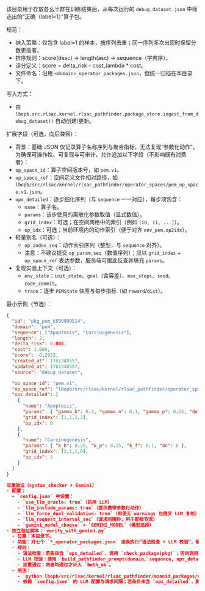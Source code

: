 该目录用于存放各幺半群在训练结束后，从每次运行的 `debug_dataset.json` 中筛选出的“正确（label=1）”算子包。

规范：
- 纳入策略：仅包含 label=1 的样本，按序列去重；同一序列多次出现时保留分数更高者。
- 排序规则：score(desc) -> length(asc) -> sequence（字典序）。
- 评分定义：score = delta_risk - cost_lambda * cost。
- 文件命名：沿用 `<domain>_operator_packages.json`，但统一归档在本目录下。

写入方式：
- 由 `lbopb.src.rlsac.kernel.rlsac_pathfinder.package_store.ingest_from_debug_dataset()` 自动创建/更新。

扩展字段（可选，向后兼容）：
- 背景：基础 JSON 仅记录算子名称序列与聚合指标，无法复现“参数化动作”。为确保可操作性、可复现与可审计，允许追加以下字段（不影响既有消费者）：
- `op_space_id`：算子空间版本号，如 `pem.v1`。
- `op_space_ref`：空间定义文件相对路径，如 `lbopb/src/rlsac/kernel/rlsac_pathfinder/operator_spaces/pem_op_space.v1.json`。
- `ops_detailed`：逐步细化序列（与 `sequence` 一一对应），每步项包含：
  - `name`：算子名。
  - `params`：该步使用的离散化参数取值（显式数值）。
  - `grid_index`：可选；在空间网格中的索引（例如 `[i0, i1, ...]`）。
  - `op_idx`：可选；当前环境内的动作索引（便于对齐 `env_pem.op2idx`）。
- 轻量别名（可选）：
  - `op_index_seq`：动作索引序列（整型，与 `sequence` 对齐）。
  - 注意：不建议提交 `op_param_seq`（数值序列）；应以 `grid_index` + `op_space_ref` 表达参数，服务端可据此反查并填充 `params`。
- 复现实验上下文（可选）：
  - `env_state`：`init_state`、`goal`（含容差）、`max_steps`、`seed`、`code_commit`。
  - `trace`：逐步 `PEMState` 快照与每步指标（如 `reward`/`dist`）。

最小示例（节选）：

```json
{
  "id": "pkg_pem_6590899514",
  "domain": "pem",
  "sequence": ["Apoptosis", "Carcinogenesis"],
  "length": 2,
  "delta_risk": 0.045,
  "cost": 1.686,
  "score": -0.2922,
  "created_at": 1761348557,
  "updated_at": 1761348557,
  "source": "debug_dataset",

  "op_space_id": "pem.v1",
  "op_space_ref": "lbopb/src/rlsac/kernel/rlsac_pathfinder/operator_spaces/pem_op_space.v1.json",
  "ops_detailed": [
    {
      "name": "Apoptosis",
      "params": { "gamma_b": 0.2, "gamma_n": 0.1, "gamma_p": 0.15, "delta_f": 0.1 },
      "grid_index": [1,1,1,2],
      "op_idx": 0
    },
    {
      "name": "Carcinogenesis",
      "params": { "k_b": 0.25, "k_p": 0.15, "k_f": 0.1, "dn": 0 },
      "grid_index": [2,1,1,0],
      "op_idx": 3
    }
  ]
}

双重验证（syntax_checker + Gemini）
- 配置：
  - `config.json` 中设置：
    - `use_llm_oracle: true`（启用 LLM）
    - `llm_include_params: true`（提示携带参数化动作）
    - `llm_force_dual_validation: true`（即使无 warnings 也提交 LLM 复核）
    - `llm_request_interval_sec`（请求间隔秒，用于配额节流）
    - `gemini_model_choose` + `GEMINI_MODEL`（模型选择）
- 独立验证脚本：`verify_with_gemini.py`
  - 位置：本目录下。
  - 功能：对七个 `*_operator_packages.json` 逐条执行“语法检查 + LLM 校验”，输出 `verify_<domain>.json` 与 `verify_summary.json`。
  - 规则：
    - 语法检查：若条目含 `ops_detailed`，调用 `check_package(pkg)`；否则调用 `check_sequence(sequence)`。
    - LLM 校验：使用 `build_pathfinder_prompt(domain, sequence, ops_detailed, {op_space_id/op_space_ref})` 并调用 `call_llm`，返回 `1/0`。
    - 双重通过：两者均通过才计入 `both_ok`。
  - 用法：
    - `python lbopb/src/rlsac/kernel/rlsac_pathfinder/monoid_packages/verify_with_gemini.py`
    - 依赖 `config.json` 的 LLM 配置与请求间隔；若条目未含 `ops_detailed`，脚本将按 v1 空间自动补全中位参数进行提示。
